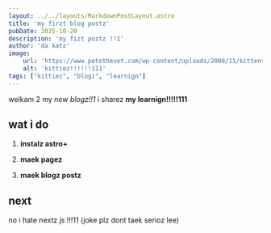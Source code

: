 ```yaml
---
layout: ../../layouts/MarkdownPostLayout.astro
title: 'my firzt blog postz'
pubDate: 2025-10-20
description: 'my fizt poztz !!1'
author: 'da katz'
image:
    url: 'https://www.petethevet.com/wp-content/uploads/2008/11/kittens-890x440.jpg'
    alt: 'kittiez!!!!!!111'
tags: ["kittiez", "blogz", "learnign"]
---
```


welkam 2 my _new blogz!!1_ i sharez **my learnign!!!!!111**

## wat i do

1. **instalz astro+**

2. **maek pagez**

3. **maek blogz postz**

## next

no i hate nextz js !!!11 (joke plz dont taek serioz lee)